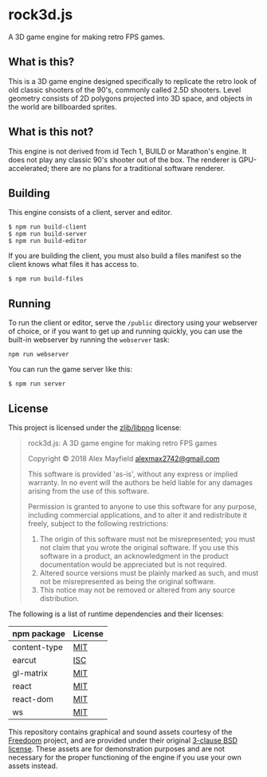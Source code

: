 rock3d.js
=========
A 3D game engine for making retro FPS games.

What is this?
-------------
This is a 3D game engine designed specifically to replicate the retro look of old classic shooters of the 90's, commonly called 2.5D shooters.  Level geometry consists of 2D polygons projected into 3D space, and objects in the world are billboarded sprites.

What is this not?
-----------------
This engine is not derived from id Tech 1, BUILD or Marathon's engine.  It does not play any classic 90's shooter out of the box.  The renderer is GPU-accelerated; there are no plans for a traditional software renderer.

Building
--------
This engine consists of a client, server and editor.

```
$ npm run build-client
$ npm run build-server
$ npm run build-editor
```

If you are building the client, you must also build a files manifest so the client knows what files it has access to.

```
$ npm run build-files
```

Running
-------
To run the client or editor, serve the `/public` directory using your webserver of choice, or if you want to get up and running quickly, you can use the built-in webserver by running the `webserver` task:

```
npm run webserver
```

You can run the game server like this:

```
$ npm run server
```

License
-------
This project is licensed under the [zlib/libpng][1] license:

> rock3d.js: A 3D game engine for making retro FPS games
>
> Copyright &copy; 2018 Alex Mayfield <alexmax2742@gmail.com>
> 
> This software is provided 'as-is', without any express or implied
> warranty.  In no event will the authors be held liable for any damages
> arising from the use of this software.
>
> Permission is granted to anyone to use this software for any purpose,
> including commercial applications, and to alter it and redistribute it
> freely, subject to the following restrictions:
>
> 1. The origin of this software must not be misrepresented; you must not
>    claim that you wrote the original software. If you use this software
>    in a product, an acknowledgment in the product documentation would be
>    appreciated but is not required.
> 2. Altered source versions must be plainly marked as such, and must not be
>    misrepresented as being the original software.
> 3. This notice may not be removed or altered from any source distribution.

The following is a list of runtime dependencies and their licenses:

| npm package  | License  |
| ------------ | -------- |
| content-type | [MIT][2] |
| earcut       | [ISC][3] |
| gl-matrix    | [MIT][2] |
| react        | [MIT][2] |
| react-dom    | [MIT][2] |
| ws           | [MIT][2] |

[1]: https://opensource.org/licenses/Zlib
[2]: https://opensource.org/licenses/MIT
[3]: https://opensource.org/licenses/ISC

This repository contains graphical and sound assets courtesy of the [Freedoom][4] project, and are provided under their original [3-clause BSD license][5].  These assets are for demonstration purposes and are not necessary for the proper functioning of the engine if you use your own assets instead.

[4]: https://freedoom.github.io/
[5]: https://opensource.org/licenses/BSD-3-Clause
